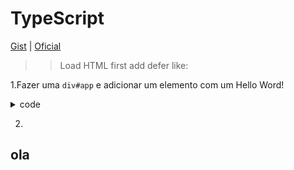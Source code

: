 # TypeScript
[Gist](https://gist.github.com/geraldotech/d388c46b91b08e669938efc9c1f42f12) | [Oficial](https://www.typescriptlang.org/docs/handbook/dom-manipulation.html)
>>Load HTML first add defer like:


1.Fazer uma `div#app` e adicionar um elemento com um Hello Word!
<details>
<summary>code</summary>

&lt;div id="app"&gt; &lt;/div &gt; 

<pre>
const app = document.getElementById('app');
const p = document.createElement("p");
p.textContent = "Hello Word PEOPLE!";
app?.appendChild(p);
</pre>

</details>





2.

## ola
